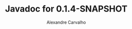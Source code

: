 ---
title: Javadoc for 0.1.4-SNAPSHOT
author: Alexandre Carvalho
menu_title: 0.1.4-SNAPSHOT
category: javadoc_docs
layout: iframe
iframe_url: /docs/0.1.4-SNAPSHOT/site/apidocs/index.html
order: 7
---